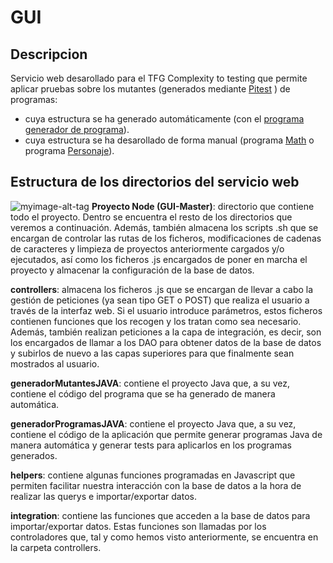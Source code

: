 # GUI
## Descripcion
Servicio web desarollado para el TFG Complexity to testing que permite aplicar pruebas sobre los mutantes (generados mediante [Pitest](http://pitest.org/) ) de  programas:
 + cuya estructura se ha generado automáticamente (con el [programa generador de programa](https://github.com/Complexity-To-Testing/Programa-generador)).
 + cuya estructura se ha desarollado de forma manual (programa [Math](https://github.com/Complexity-To-Testing/Programas-reales-JAVA/tree/master/ClassMath) o programa [Personaje](https://github.com/Complexity-To-Testing/Programas-reales-JAVA/tree/master/claseNodo)).

## Estructura de los directorios del servicio web
![myimage-alt-tag](https://lh3.googleusercontent.com/PjI9hG26PQLzRR3Ft07ELWd6YX9_jM4R8f0yHaI47Isayr_KyR99rbN8ecPQX3FPuP7_t0cyJJhEFg=w2880-h1564)
**Proyecto Node (GUI-Master)**: directorio que contiene todo el proyecto. Dentro se encuentra el resto de los directorios que veremos a continuación. Además, también almacena los scripts .sh que se encargan de controlar las rutas de los ficheros, modificaciones de cadenas de caracteres y limpieza de proyectos anteriormente cargados y/o ejecutados, así como los ficheros .js encargados de poner en marcha el proyecto y almacenar la configuración de la base de datos.

**controllers**: almacena los ficheros .js que se encargan de llevar a cabo la gestión de peticiones (ya sean tipo GET o POST) que realiza el usuario a través de la interfaz web. Si el usuario introduce parámetros, estos ficheros contienen funciones que los recogen y los tratan como sea necesario. Además, también realizan peticiones a la capa de integración, es decir, son los encargados de llamar a los DAO para obtener datos de la base de datos y subirlos de nuevo a las capas superiores para que finalmente sean mostrados al usuario.

**generadorMutantesJAVA**: contiene el proyecto Java que, a su vez, contiene el código del programa que se ha generado de manera automática.

**generadorProgramasJAVA**: contiene el proyecto Java que, a su vez, contiene el código de la aplicación que permite generar programas Java de manera automática y generar tests para aplicarlos en los programas generados.

**helpers**: contiene algunas funciones programadas en Javascript que permiten facilitar nuestra interacción con la base de datos a la hora de realizar las querys e importar/exportar datos.

**integration**: contiene las funciones que acceden a la base de datos para importar/exportar datos. Estas funciones son llamadas por los controladores que, tal y como hemos visto anteriormente, se encuentra en la carpeta controllers.
